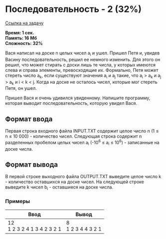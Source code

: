 <h1 class="title">Последовательность - 2 (32%)</h1>
<p><a href="https://acmp.ru/index.asp?main=task&id_task=733" target="_blank">Ссылка на задачу</a></p>
<p><b>Время: 1 сек.<br>Память: 16 Мб<br>Сложность: 32%</b></p>
<p class="text">
Вася написал на доске n целых чисел a<sub>i</sub> и ушел. Пришел Петя и, увидев Васину последовательность, решил ее немного изменить. Для этого он решил, что может стирать с доски лишь те числа, у которых имеются слева и справа элементы, превосходящие их. Формально, Петя может стереть число a<sub>k</sub>, если существуют значения a<sub>i</sub> и a<sub>j</sub> такие, что a<sub>i</sub> &gt; a<sub>k</sub> и a<sub>j</sub> &gt; a<sub>k</sub> и i &lt; k &lt; j. Когда на доске не осталось чисел, которые мог стереть Петя, он ушел.
</p>
<p class="text">
Пришел Вася и очень удивился увиденному. Напишите программу, которая выводит последовательность, которую увидел Вася.
</p>
<h2>Формат ввода</h2>
<p class="text">
Первая строка входного файла INPUT.TXT содержит целое число n (1 ≤ n ≤ 10 000) - количество чисел. Следующая строка содержит n разделенных пробелом целых чисел a<sub>i</sub> (-10<sup>6</sup> ≤ a<sub>i</sub> ≤ 10<sup>6</sup>) - записанные на доске числа.
</p>
<h2>Формат вывода</h2>
<p class="text">
В первой строке выходного файла OUTPUT.TXT выведите целое число k - количество оставшихся на доске чисел. На следующей строке выведите k чисел b<sub>i</sub> - оставшиеся на доске числа.
</p>
<h3>Примеры</h3>
<table class="sample-tests">
  <thead>
     <tr>
        <th>Ввод</th>
        <th>Вывод</th>
     </tr>
  </thead>
  <tbody>
     <tr>
        <td>12<br>
            1 2 3 2 4 1 3 4 2 3 2 1</td>
        <td>8<br>
            1 2 3 4 4 3 2 1</td>
     </tr>
  </tbody>
</table>